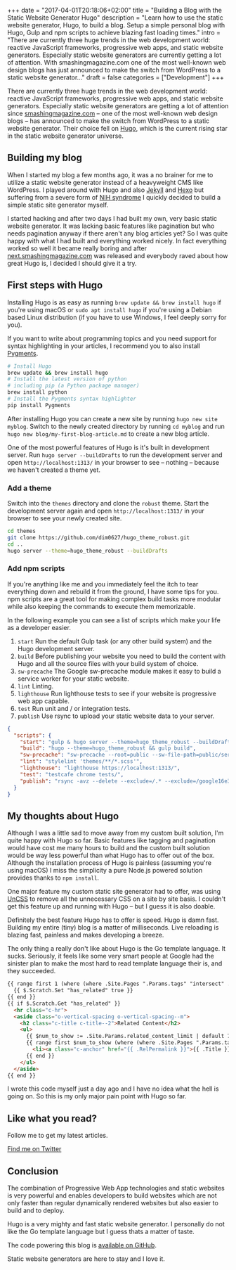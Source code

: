+++
date = "2017-04-01T20:18:06+02:00"
title = "Building a Blog with the Static Website Generator Hugo"
description = "Learn how to use the static website generator, Hugo, to build a blog. Setup a simple personal blog with Hugo, Gulp and npm scripts to achieve blazing fast loading times."
intro = "There are currently three huge trends in the web development world: reactive JavaScript frameworks, progressive web apps, and static website generators. Especially static website generators are currently getting a lot of attention. With smashingmagazine.com one of the most well-known web design blogs has just announced to make the switch from WordPress to a static website generator..."
draft = false
categories = ["Development"]
+++

There are currently three huge trends in the web development world: reactive JavaScript frameworks, progressive web apps, and static website generators. Especially static website generators are getting a lot of attention since [smashingmagazine.com](https://www.smashingmagazine.com/) – one of the most well-known web design blogs – has announced to make the switch from WordPress to a static website generator. Their choice fell on [Hugo](https://gohugo.io/), which is the current rising star in the static website generator universe.

## Building my blog

When I started my blog a few months ago, it was a no brainer for me to utilize a static website generator instead of a heavyweight CMS like WordPress. I played around with Hugo and also [Jekyll](https://github.com/jekyll/jekyll) and [Hexo](https://hexo.io/) but suffering from a severe form of [NIH syndrome](https://en.wikipedia.org/wiki/Not_invented_here) I quickly decided to build a simple static site generator myself.

I started hacking and after two days I had built my own, very basic static website generator. It was lacking basic features like pagination but who needs pagination anyway if there aren't any blog articles yet? So I was quite happy with what I had built and everything worked nicely. In fact everything worked so well it became really boring and after [next.smashingmagazine.com](https://next.smashingmagazine.com/) was released and everybody raved about how great Hugo is, I decided I should give it a try.

## First steps with Hugo

Installing Hugo is as easy as running `brew update && brew install hugo` if you're using macOS or `sudo apt install hugo` if you're using a Debian based Linux distribution (if you have to use Windows, I feel deeply sorry for you).

If you want to write about programming topics and you need support for syntax highlighting in your articles, I recommend you to also install [Pygments](http://pygments.org/).

```bash
# Install Hugo
brew update && brew install hugo
# Install the latest version of python
# including pip (a Python package manager)
brew install python
# Install the Pygments syntax highlighter
pip install Pygments
```

After installing Hugo you can create a new site by running `hugo new site myblog`. Switch to the newly created directory by running `cd myblog` and run `hugo new blog/my-first-blog-article.md` to create a new blog article.

One of the most powerful features of Hugo is it's built in development server. Run `hugo server --buildDrafts` to run the development server and open `http://localhost:1313/` in your browser to see – nothing – because we haven't created a theme yet.

### Add a theme

Switch into the `themes` directory and clone the `robust` theme. Start the development server again and open `http://localhost:1313/` in your browser to see your newly created site.

```bash
cd themes
git clone https://github.com/dim0627/hugo_theme_robust.git
cd ..
hugo server --theme=hugo_theme_robust --buildDrafts
```

### Add npm scripts

If you're anything like me and you immediately feel the itch to tear everything down and rebuild it from the ground, I have some tips for you. npm scripts are a great tool for making complex build tasks more modular while also keeping the commands to execute them memorizable.

In the following example you can see a list of scripts which make your life as a developer easier.

1. `start` Run the default Gulp task (or any other build system) and the Hugo development server.
2. `build` Before publishing your website you need to build the content with Hugo and all the source files with your build system of choice.
3. `sw-precache` The Google sw-precache module makes it easy to build a service worker for your static website.
4. `lint` Linting.
5. `lighthouse` Run lighthouse tests to see if your website is progressive web app capable.
6. `test` Run unit and / or integration tests.
7. `publish` Use rsync to upload your static website data to your server.

```json
{
  "scripts": {
    "start": "gulp & hugo server --theme=hugo_theme_robust --buildDrafts",
    "build": "hugo --theme=hugo_theme_robust && gulp build",
    "sw-precache": "sw-precache --root=public --sw-file-path=public/service-worker.js",
    "lint": "stylelint 'themes/**/*.scss'",
    "lighthouse": "lighthouse https://localhost:1313/",
    "test": "testcafe chrome tests/",
    "publish": "rsync -avz --delete --exclude=/.* --exclude=/google16e3ae2exda47ac0.html -e ssh public/ your-server.com:/var/www/my-blog.com"
  }
}
```

## My thoughts about Hugo

Although I was a little sad to move away from my custom built solution, I'm quite happy with Hugo so far. Basic features like tagging and pagination would have cost me many hours to build and the custom built solution would be way less powerful than what Hugo has to offer out of the box. Although the installation process of Hugo is painless (assuming you're using macOS) I miss the simplicity a pure Node.js powered solution provides thanks to `npm install`.

One major feature my custom static site generator had to offer, was using [UnCSS](https://github.com/giakki/uncss) to remove all the unnecessary CSS on a site by site basis. I couldn't get this feature up and running with Hugo – but I guess it is also doable.

Definitely the best feature Hugo has to offer is speed. Hugo is damn fast. Building my entire (tiny) blog is a matter of milliseconds. Live reloading is blazing fast, painless and makes developing a breeze.

The only thing a really don't like about Hugo is the Go template language. It sucks. Seriously, it feels like some very smart people at Google had the sinister plan to make the most hard to read template language their is, and they succeeded.

```html
{{ range first 1 (where (where .Site.Pages ".Params.tags" "intersect" .Params.tags) "Permalink" "!=" .Permalink) }}
  {{ $.Scratch.Set "has_related" true }}
{{ end }}
{{ if $.Scratch.Get "has_related" }}
  <hr class="c-hr">
  <aside class="o-vertical-spacing o-vertical-spacing--m">
    <h2 class="c-title c-title--2">Related Content</h2>
    <ul>
      {{ $num_to_show := .Site.Params.related_content_limit | default 7 }}
      {{ range first $num_to_show (where (where .Site.Pages ".Params.tags" "intersect" .Params.tags) "Permalink" "!=" .Permalink) }}
        <li><a class="c-anchor" href="{{ .RelPermalink }}">{{ .Title }}</a> &ndash; {{ .ReadingTime }} minutes
      {{ end }}
    </ul>
  </aside>
{{ end }}
```

I wrote this code myself just a day ago and I have no idea what the hell is going on. So this is my only major pain point with Hugo so far.

<div class="c-content__broad">
  <div class="c-twitter-teaser">
    <div class="c-twitter-teaser__content">
      <h2 class="c-twitter-teaser__headline">Like what you read?</h2>
      <p class="c-twitter-teaser__body">
        Follow me to get my latest articles.
      </p>
      <a class="c-button c-button--outline c-twitter-teaser__button" rel="nofollow" href="https://twitter.com/maoberlehner" data-event-category="link" data-event-action="click: contact" data-event-label="Twitter (article content)">
        Find me on Twitter
      </a>
    </div>
  </div>
</div>

## Conclusion

The combination of Progressive Web App technologies and static websites is very powerful and enables developers to build websites which are not only faster than regular dynamically rendered websites but also easier to build and to deploy.

Hugo is a very mighty and fast static website generator. I personally do not like the Go template language but I guess thats a matter of taste.

The code powering this blog is [available on GitHub](https://github.com/maoberlehner/markus-oberlehner-net).

Static website generators are here to stay and I love it.
